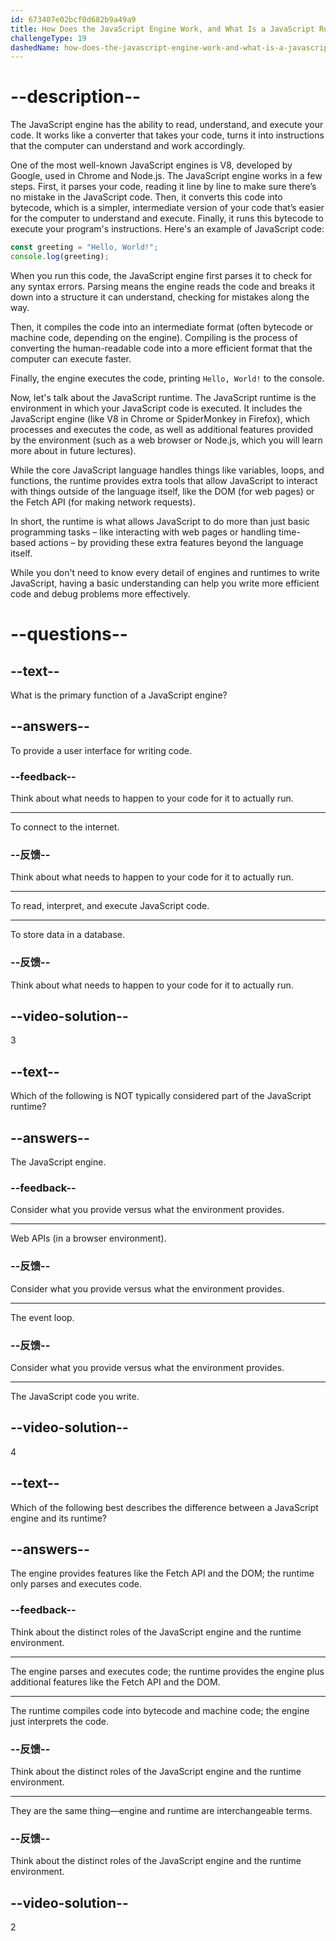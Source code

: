 ```yaml
---
id: 673407e02bcf0d682b9a49a9
title: How Does the JavaScript Engine Work, and What Is a JavaScript Runtime?
challengeType: 19
dashedName: how-does-the-javascript-engine-work-and-what-is-a-javascript-runtime
---
```


# --description--

The JavaScript engine has the ability to read, understand, and execute your code. It works like a converter that takes your code, turns it into instructions that the computer can understand and work accordingly.

One of the most well-known JavaScript engines is V8, developed by Google, used in Chrome and Node.js. The JavaScript engine works in a few steps. First, it parses your code, reading it line by line to make sure there’s no mistake in the JavaScript code. Then, it converts this code into bytecode, which is a simpler, intermediate version of your code that’s easier for the computer to understand and execute. Finally, it runs this bytecode to execute your program's instructions. Here's an example of JavaScript code:

```js
const greeting = "Hello, World!";
console.log(greeting);
```

When you run this code, the JavaScript engine first parses it to check for any syntax errors. Parsing means the engine reads the code and breaks it down into a structure it can understand, checking for mistakes along the way.

Then, it compiles the code into an intermediate format (often bytecode or machine code, depending on the engine). Compiling is the process of converting the human-readable code into a more efficient format that the computer can execute faster.

Finally, the engine executes the code, printing `Hello, World!` to the console.

Now, let's talk about the JavaScript runtime. The JavaScript runtime is the environment in which your JavaScript code is executed. It includes the JavaScript engine (like V8 in Chrome or SpiderMonkey in Firefox), which processes and executes the code, as well as additional features provided by the environment (such as a web browser or Node.js, which you will learn more about in future lectures).

While the core JavaScript language handles things like variables, loops, and functions, the runtime provides extra tools that allow JavaScript to interact with things outside of the language itself, like the DOM (for web pages) or the Fetch API (for making network requests).

In short, the runtime is what allows JavaScript to do more than just basic programming tasks – like interacting with web pages or handling time-based actions – by providing these extra features beyond the language itself.

While you don't need to know every detail of engines and runtimes to write JavaScript, having a basic understanding can help you write more efficient code and debug problems more effectively.

# --questions--

## --text--

What is the primary function of a JavaScript engine?

## --answers--

To provide a user interface for writing code.

### --feedback--

Think about what needs to happen to your code for it to actually run.

---

To connect to the internet.

### --反馈--

Think about what needs to happen to your code for it to actually run.

---

To read, interpret, and execute JavaScript code.

---

To store data in a database.

### --反馈--

Think about what needs to happen to your code for it to actually run.

## --video-solution--

3

## --text--

Which of the following is NOT typically considered part of the JavaScript runtime?

## --answers--

The JavaScript engine.

### --feedback--

Consider what you provide versus what the environment provides.

---

Web APIs (in a browser environment).

### --反馈--

Consider what you provide versus what the environment provides.

---

The event loop.

### --反馈--

Consider what you provide versus what the environment provides.

---

The JavaScript code you write.

## --video-solution--

4

## --text--

Which of the following best describes the difference between a JavaScript engine and its runtime?

## --answers--

The engine provides features like the Fetch API and the DOM; the runtime only parses and executes code.

### --feedback--

Think about the distinct roles of the JavaScript engine and the runtime environment.

---

The engine parses and executes code; the runtime provides the engine plus additional features like the Fetch API and the DOM.

---

The runtime compiles code into bytecode and machine code; the engine just interprets the code.

### --反馈--

Think about the distinct roles of the JavaScript engine and the runtime environment.

---

They are the same thing—engine and runtime are interchangeable terms.

### --反馈--

Think about the distinct roles of the JavaScript engine and the runtime environment.

## --video-solution--

2
